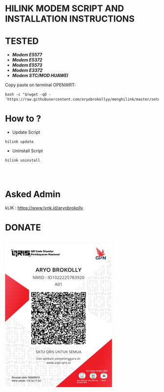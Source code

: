 # HILINK MODEM SCRIPT AND INSTALLATION INSTRUCTIONS
# TESTED
- ***Modem E5577***
- ***Modem E5372***
- ***Modem E5573***
- ***Modem E3372***
- ***Modem STC/MOD HUAWEI***


Copy paste on terminal OPENWRT:
```
bash -c "$(wget -qO - 'https://raw.githubusercontent.com/aryobrokollyy/menghilink/master/setup.sh')"
```

# How to ?
- Update Script
```
hilink update
```

- Uninstall Script
```
hilink uninstall
```

<br>
<br>

# Asked Admin<br>
  kLIK : https://www.lynk.id/aryobrokolly
<br>
# DONATE
<br>

<img src="https://raw.githubusercontent.com/aryobrokolly/modepesawat/main/barcode-aryobrokolly.jpg" alt="DONASI" width="350" height="470" align="center">


